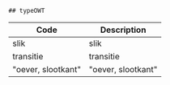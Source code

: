 	## typeOWT			
				
|	Code	|	Description	|
|	---	|	---	|
|	slik	|	slik	|
|	transitie	|	transitie	|
|	"oever, slootkant"	|	"oever, slootkant"	|
